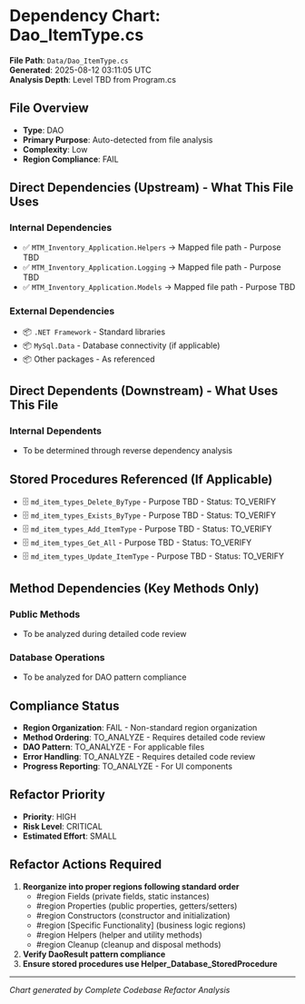 # Dependency Chart: Dao_ItemType.cs

**File Path**: `Data/Dao_ItemType.cs`  
**Generated**: 2025-08-12 03:11:05 UTC  
**Analysis Depth**: Level TBD from Program.cs  

## File Overview
- **Type**: DAO
- **Primary Purpose**: Auto-detected from file analysis
- **Complexity**: Low
- **Region Compliance**: FAIL

## Direct Dependencies (Upstream) - What This File Uses
### Internal Dependencies
- ✅ `MTM_Inventory_Application.Helpers` → Mapped file path - Purpose TBD
- ✅ `MTM_Inventory_Application.Logging` → Mapped file path - Purpose TBD
- ✅ `MTM_Inventory_Application.Models` → Mapped file path - Purpose TBD

### External Dependencies
- 📦 `.NET Framework` - Standard libraries
- 📦 `MySql.Data` - Database connectivity (if applicable)
- 📦 Other packages - As referenced

## Direct Dependents (Downstream) - What Uses This File  
### Internal Dependents
- To be determined through reverse dependency analysis

## Stored Procedures Referenced (If Applicable)
- 🗄️ `md_item_types_Delete_ByType` - Purpose TBD - Status: TO_VERIFY
- 🗄️ `md_item_types_Exists_ByType` - Purpose TBD - Status: TO_VERIFY
- 🗄️ `md_item_types_Add_ItemType` - Purpose TBD - Status: TO_VERIFY
- 🗄️ `md_item_types_Get_All` - Purpose TBD - Status: TO_VERIFY
- 🗄️ `md_item_types_Update_ItemType` - Purpose TBD - Status: TO_VERIFY

## Method Dependencies (Key Methods Only)
### Public Methods
- To be analyzed during detailed code review

### Database Operations
- To be analyzed for DAO pattern compliance

## Compliance Status
- **Region Organization**: FAIL - Non-standard region organization
- **Method Ordering**: TO_ANALYZE - Requires detailed code review
- **DAO Pattern**: TO_ANALYZE - For applicable files
- **Error Handling**: TO_ANALYZE - Requires detailed code review
- **Progress Reporting**: TO_ANALYZE - For UI components

## Refactor Priority
- **Priority**: HIGH
- **Risk Level**: CRITICAL
- **Estimated Effort**: SMALL

## Refactor Actions Required
1. **Reorganize into proper regions following standard order**
   - #region Fields (private fields, static instances)
   - #region Properties (public properties, getters/setters)
   - #region Constructors (constructor and initialization)
   - #region [Specific Functionality] (business logic regions)
   - #region Helpers (helper and utility methods)
   - #region Cleanup (cleanup and disposal methods)
2. **Verify DaoResult<T> pattern compliance**
3. **Ensure stored procedures use Helper_Database_StoredProcedure**

---
*Chart generated by Complete Codebase Refactor Analysis*